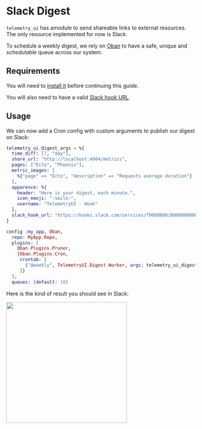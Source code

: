 # Slack Digest

`telemetry_ui` has amodule to send shareable links to external resources. The only resource implemented for now is Slack.

To schedule a weekly digest, we rely on [Oban](https://hexdocs.pm/oban/) to have a safe, unique and _schedulable_ queue across our system.

## Requirements

You will need to [install it](https://hexdocs.pm/oban/installation.html) before continuing this guide.

You will also need to have a valid [Slack hook URL](https://api.slack.com/messaging/webhooks#enable_webhooks).

## Usage

We can now add a Cron config with custom arguments to publish our digest on Slack:

```elixir
telemetry_ui_digest_args = %{
  time_diff: [7, "day"],
  share_url: "http://localhost:4004/metrics",
  pages: ["Ecto", "Phoenix"],
  metric_images: [
    %{"page" => "Ecto", "description" => "Requests average duration"}
  ],
  apparence: %{
    header: "Here is your digest, each minute.",
    icon_emoji: ":smile:",
    username: "TelemetryUI - Hook"
  },
  slack_hook_url: "https://hooks.slack.com/services/T0000000/B000000000/u20000000000"
}

config :my_app, Oban,
  repo: MyApp.Repo,
  plugins: [
    Oban.Plugins.Pruner,
    {Oban.Plugins.Cron,
     crontab: [
       {"@weekly", TelemetryUI.Digest.Worker, args: telemetry_ui_digest_args}
     ]}
  ],
  queues: [default: 10]
```

Here is the kind of result you should see in Slack:

<img width="321" src="https://user-images.githubusercontent.com/464900/204909541-89df8db6-348e-4134-81f9-8bab89518dff.png">
